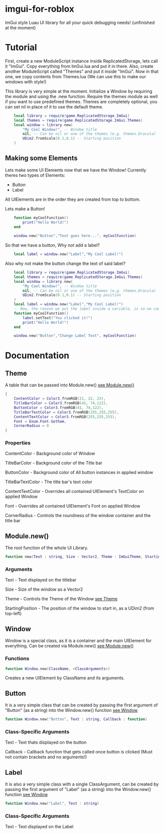 
# imgui-for-roblox
ImGui style Luau UI library for all your quick debugging needs! (unfinished at the moment)


# Tutorial
First, create a new ModuleScript instance inside ReplicatedStorage, lets call it "ImGui".
Copy everything from ImGui.lua and put it in there.
Also, create another ModuleScript called "Themes" and put it inside "ImGui".
Now in that one, we copy contents from Themes.lua (We can use this to make our windows with style!)

This library is very simple at the moment.
Initialize a Window by requiring the module and using the .new function.
Require the themes module as well if you want to use predefined themes.
Themes are completely optional, you can set nil in place of it to use the default theme.
```lua
	local library = require(game.ReplicatedStorage.ImGui)
	local themes = require(game.ReplicatedStorage.ImGui.Themes)
	local window = library.new(
		"My Cool Window!", -- Window title
		nil, -- Can be nil or one of the themes (e.g. themes.Dracula)
		UDim2.fromScale(0.1,0.1) -- Starting position
	)
```

## Making some Elements

Lets make some UI Elements now that we have the Window!
Currently theres two types of Elements:

 - Button 	
 - Label

All UIElements are in the order they are created from top to bottom.

Lets make a Button!

```lua
    function myCoolFunction()
	    print("Hello World!")
    end
    
    window.new("Button","Text goes here...", myCoolFunction)
```

So that we have a button, Why not add a label?

```lua
    local label = window.new("Label","My Cool Label!")
```

Also why not make the button change the text of said label?
```lua
	local library = require(game.ReplicatedStorage.ImGui)
	local themes = require(game.ReplicatedStorage.ImGui.Themes)
	local window = library.new(
		"My Cool Window!", -- Window title
		nil, -- Can be nil or one of the themes (e.g. themes.Dracula)
		UDim2.fromScale(0.1,0.1) -- Starting position
	)
	local label = window.new("Label","My Cool Label!")
	-- Now, the reason we put the label inside a variable, is so we can access its .setText() function.
	function myCoolFunction()
		label.setText("You clicked it!")
		print("Hello World!")
	end

	window.new("Button","Change Label Text", myCoolFunction)
```

# Documentation

## Theme
A table that can be passed into Module.new() [see Module.new()](#modulenew)
```lua
{
	ContentColor = Color3.fromRGB(21, 22, 23),
	TitleBarColor = Color3.fromRGB(41, 74,122),
	ButtonColor = Color3.fromRGB(41, 74,122),
	TitleBarTextColor = Color3.fromRGB(255,255,255),
	ContentTextColor = Color3.fromRGB(255,255,255),
	Font = Enum.Font.Gotham,
	CornerRadius = 0
}
```
### Properties
ContentColor - Background color of Window

TitleBarColor - Background color of the Title bar

ButtonColor - Background color of All button instances in applied window

TitleBarTextColor - The title bar's text color

ContentTextColor - Overrides all contained UIElement's TextColor on applied Window

Font - Overrides all contained UIElement's Font on applied Window

CornerRadius - Controls the roundness of the window container and the title bar

## Module.new()
The root function of the whole UI Library.
```lua
function new(Text : string, Size : Vector2, Theme : ImGuiTheme, StartingPosition : UDim2)
```
### Arguments
Text - Text displayed on the titlebar

Size - Size of the window as a Vector2

Theme - Controls the Theme of the Window [see Theme](#theme)

StartingPosition - The position of the window to start in, as a UDim2 (from top-left)

## Window
Window is a special class, as it is a container and the main UIElement for everything.
Can be created via Module.new() [see Module.new()](#modulenew)
### Functions
```lua
function Window.new(ClassName, <ClassArguments>)
```
Creates a new UIElement by ClassName and its arguments.

## Button
It is a very simple class that can be created by passing the first argument of "Button" (as a string) into the Window.new() function [see Window](#window)
```lua
function Window.new("Button", Text : string, Callback : function)
```
### Class-Specific Arguments
Text - Text thats displayed on the button

Callback - Callback function that gets called once button is clicked (Must not contain brackets and no arguments!)

## Label
It is also a very simple class with a single ClassArgument, can be created by passing the first argument of "Label" (as a string) into the Window.new() function [see Window](#window)
```lua
function Window.new("Label", Text : string)
```
### Class-Specific Arguments
Text - Text displayed on the Label
